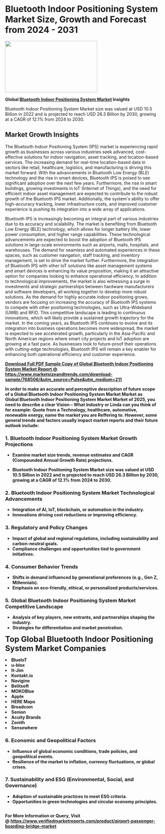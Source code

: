 <H1>Bluetooth Indoor Positioning System Market Size, Growth and Forecast from 2024 - 2031</H1><img class="aligncenter size-medium wp-image-584254" src="https://thirdeyenews.in/wp-content/uploads/2024/09/Global-Market-Research-300x168.jpeg" alt="" width="300" height="168" /><p><strong>Global&nbsp;<a href="https://www.marketsizeandtrends.com/download-sample/768506/&amp;utm_source=Pulse&amp;utm_medium=211">Bluetooth Indoor Positioning System Market</a> Insights</strong></p><p>Bluetooth Indoor Positioning System Market size was valued at USD 10.5 Billion in 2022 and is projected to reach USD 26.3 Billion by 2030, growing at a CAGR of 12.1% from 2024 to 2030.</p><p><h2>Market Growth Insights</h2> <p>The Bluetooth Indoor Positioning System (IPS) market is experiencing rapid growth as businesses across various industries seek advanced, cost-effective solutions for indoor navigation, asset tracking, and location-based services. The increasing demand for real-time location-based data in sectors like retail, healthcare, logistics, and manufacturing is driving this market forward. With the advancements in Bluetooth Low Energy (BLE) technology and the rise in smart devices, Bluetooth IPS is poised to see significant adoption over the next few years. Furthermore, the rise in smart buildings, growing investments in IoT (Internet of Things), and the need for efficient indoor asset management are expected to contribute to the robust growth of the Bluetooth IPS market. Additionally, the system's ability to offer high-accuracy tracking, lower infrastructure costs, and improved customer experience is pushing its integration into a wide array of applications.</p> <p><strong><a href="#"></a></strong></p> <p>Bluetooth IPS is increasingly becoming an integral part of various industries due to its accuracy and scalability. The market is benefiting from Bluetooth Low Energy (BLE) technology, which allows for longer battery life, lower power consumption, and higher range capabilities. These technological advancements are expected to boost the adoption of Bluetooth IPS solutions in large-scale environments such as airports, malls, hospitals, and warehouses. The demand for seamless and automated experiences in these spaces, such as customer navigation, staff tracking, and inventory management, is set to drive the market further. Furthermore, the integration of Bluetooth IPS with other IoT solutions like asset management systems and smart devices is enhancing its value proposition, making it an attractive option for companies looking to enhance operational efficiency. In addition to technological improvements, the market is also witnessing a surge in investments and strategic partnerships between hardware manufacturers and software developers, all working together to develop more robust solutions. As the demand for highly accurate indoor positioning grows, vendors are focusing on increasing the accuracy of Bluetooth IPS systems to compete with other positioning technologies, such as Ultra-Wideband (UWB) and RFID. This competitive landscape is leading to continuous innovations, which will likely provide a sustained growth trajectory for the market. In the coming years, as Bluetooth IPS continues to evolve and its integration into business operations becomes more widespread, the market is expected to see accelerated growth, particularly in the Asia-Pacific and North American regions where smart city projects and IoT adoption are growing at a fast pace. As businesses look to future-proof their operations with cutting-edge technologies, Bluetooth IPS will remain a key enabler for enhancing both operational efficiency and customer experience.</p> <p><strong><a href="#"></p><p><span class=""><strong>Download Full PDF Sample Copy of Global Bluetooth Indoor Positioning System Market Report</strong> @ <a href="https://www.marketsizeandtrends.com/download-sample/768506/&amp;utm_source=Pulse&amp;utm_medium=211" target="_blank">https://www.marketsizeandtrends.com/download-sample/768506/&amp;utm_source=Pulse&amp;utm_medium=211</a></span></p><p>In order to make an accurate and perceptive description of future scope of a Global&nbsp;Bluetooth Indoor Positioning System Market Market as Global&nbsp;Bluetooth Indoor Positioning System Market Market of 2025, you need to describe a clear Vision &ndash; What Industry or Linda can you think of for example: Quote from a Technology, healthcare, automotive, renewable energy, name the market you are Reffering to. However, some general trends and factors usually impact market reports and their future outlook include:</p><h3>1.&nbsp;<strong>Bluetooth Indoor Positioning System Market Growth Projections</strong></h3><ul><li>Examine market size trends, revenue estimates and CAGR (Compounded Annual Growth Rate) projections.</li><li><p>Bluetooth Indoor Positioning System Market size was valued at USD 10.5 Billion in 2022 and is projected to reach USD 26.3 Billion by 2030, growing at a CAGR of 12.1% from 2024 to 2030.</p></li></ul><h3>2.&nbsp;<strong>Bluetooth Indoor Positioning System Market Technological Advancements</strong></h3><ul><li>Integration of AI, IoT, blockchain, or automation in the industry.</li><li>Innovations driving cost reductions or improving efficiency.</li></ul><h3>3.&nbsp;<strong>Regulatory and Policy Changes</strong></h3><ul><li>Impact of global and regional regulations, including sustainability and carbon-neutral goals.</li><li>Compliance challenges and opportunities tied to government initiatives.</li></ul><h3>4.&nbsp;<strong>Consumer Behavior Trends</strong></h3><ul><li>Shifts in demand influenced by generational preferences (e.g., Gen Z, Millennials).</li><li>Emphasis on eco-friendly, ethical, or personalized products/services.</li></ul><h3>5.&nbsp;<strong>Global Bluetooth Indoor Positioning System Market Competitive Landscape</strong></h3><ul><li>Analysis of key players, new entrants, and partnerships shaping the industry.</li><li>Strategies for differentiation and market penetration.</li></ul><p data-pm-slice="1 1 []"><span style="color: inherit; font-family: inherit; font-size: 25px;">Top Global Bluetooth Indoor Positioning System Market Companies</span></p><div class="" data-test-id=""><p><li>BlueIoT</li><li> u-blox</li><li> It-Jim</li><li> Kontakt.io</li><li> Navigine</li><li> Belitsoft</li><li> MOKOBlue</li><li> Apple</li><li> HERE Maps</li><li> Broadcom</li><li> Senion</li><li> Acuity Brands</li><li> Zonith</li><li> Sensewhere</li></p></div><h3>6.&nbsp;<strong>Economic and Geopolitical Factors</strong></h3><ul><li>Influence of global economic conditions, trade policies, and geopolitical events.</li><li>Resilience of the market to inflation, currency fluctuations, or global crises.</li></ul><h3>7.&nbsp;<strong>Sustainability and ESG (Environmental, Social, and Governance)</strong></h3><ul><li>Adoption of sustainable practices to meet ESG criteria.</li><li>Opportunities in green technologies and circular economy principles.</li></ul><h2><strong style="font-size: 14px;">For More Information or Query, Visit @&nbsp;</strong><a style="background-color: #ffffff; font-size: 14px;" href="https://www.marketsizeandtrends.com/report/bluetooth-indoor-positioning-system-market/" target="_blank">https://www.verifiedmarketreports.com/product/airport-passenger-boarding-bridge-market</a></h2>
